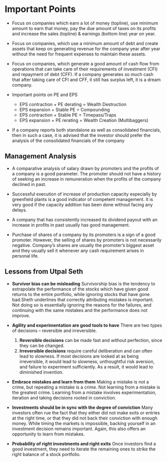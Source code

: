# Important Points


- Focus on companies which earn a lot of money (topline), use minimum amount to earn that money, pay the due amount of 
taxes on its profits and increase the sales (topline) & earnings (bottom line) year on year.

- Focus on companies, which use a minimum amount of debt and create assets that keep on generating revenue for the 
company year after year without the need for frequent expenses to maintain these assets.

- Focus on companies, which generate a good amount of cash flow from operations that can take care of their 
requirements of investment (CFI) and repayment of debt (CFF). If a company generates so much cash that after taking 
care of CFI and CFF, it still has surplus left, it is a dream company.


- Important points on PE and EPS
  - EPS contraction + PE derating = Wealth Destruction 
  - EPS expansion + Stable PE = Compounding 
  - EPS contraction + Stable PE = Timepass/Traps 
  - EPS expansion + PE rerating = Wealth Creation (Multibaggers)


- If a company reports both standalone as well as consolidated financials, then in such a case, it is advised that the 
investor should prefer the analysis of the consolidated financials of the company


## Management Analysis

- A comparative analysis of salary drawn by promoters and the profits of a company is a good parameter. The promoter 
should not have a history of seeking an increase in remuneration when the profits of the company declined in past.

- Successful execution of increase of production capacity especially by greenfield plants is a good indicator of 
competent management. It is very good if the capacity addition has been done without facing any delays.

- A company that has consistently increased its dividend payout with an increase in profits in past usually has good management.

- Purchase of shares of a company by its promoters is a sign of a good promoter. However, the selling of shares by 
promoters is not necessarily negative. Company’s shares are usually the promoter’s biggest asset and they usually sell 
it whenever any cash requirement arises in personal life.

## Lessons from Utpal Seth

- **Survivor bias can be misleading**
Survivorship bias is the tendency to extrapolate the performance of the stocks which have given good returns to the 
entire portfolio, while ignoring stocks that have gone bad.Sheth underlines that correctly attributing mistakes is 
important. Not doing so is essentially ignoring the reasons for the failures, and continuing with the same mistakes 
and the performance does not improve.

- **Agility and experimentation are good tools to have**
There are two types of decisions – reversible and irreversible.
  1. **Reversible decisions** can be made fast and without perfection, since they can be changed.
  2. **Irreversible decisions** require careful deliberation and can often lead to slowness.
If most decisions are looked at as being irreversible, it would lead to slowness, unthoughtful risk aversion, and 
failure to experiment sufficiently. As a result, it would lead to diminished invention.

- **Embrace mistakes and learn from them**
Making a mistake is not a crime, but repeating a mistake is a crime. Not learning from a mistake is the greatest crime. 
Learning from a mistake involves experimentation, iteration and taking decisions rooted in conviction.

- **Investments should be in sync with the degree of conviction**
Many investors often rue the fact that they either did not make exits or entries at the right time, or that they did 
not back their conviction with enough money. While timing the markets is impossible, backing yourself in an investment 
decision remains important. Again, this also offers an opportunity to learn from mistakes.

- **Probability of right investments and right exits**
Once investors find a good investment, they need to iterate the remaining ones to strike the right balance of a stock 
portfolio.

